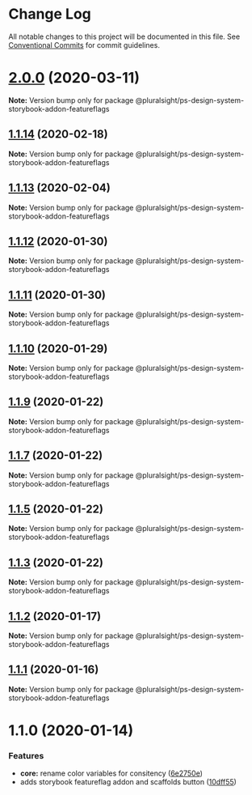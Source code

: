 # Change Log

All notable changes to this project will be documented in this file.
See [Conventional Commits](https://conventionalcommits.org) for commit guidelines.

# [2.0.0](https://github.com/pluralsight/design-system/compare/@pluralsight/ps-design-system-storybook-addon-featureflags@1.1.14...@pluralsight/ps-design-system-storybook-addon-featureflags@2.0.0) (2020-03-11)

**Note:** Version bump only for package @pluralsight/ps-design-system-storybook-addon-featureflags





## [1.1.14](https://github.com/pluralsight/design-system/compare/@pluralsight/ps-design-system-storybook-addon-featureflags@1.1.13...@pluralsight/ps-design-system-storybook-addon-featureflags@1.1.14) (2020-02-18)

**Note:** Version bump only for package @pluralsight/ps-design-system-storybook-addon-featureflags





## [1.1.13](https://github.com/pluralsight/design-system/compare/@pluralsight/ps-design-system-storybook-addon-featureflags@1.1.12...@pluralsight/ps-design-system-storybook-addon-featureflags@1.1.13) (2020-02-04)

**Note:** Version bump only for package @pluralsight/ps-design-system-storybook-addon-featureflags





## [1.1.12](https://github.com/pluralsight/design-system/compare/@pluralsight/ps-design-system-storybook-addon-featureflags@1.1.11...@pluralsight/ps-design-system-storybook-addon-featureflags@1.1.12) (2020-01-30)

**Note:** Version bump only for package @pluralsight/ps-design-system-storybook-addon-featureflags





## [1.1.11](https://github.com/pluralsight/design-system/compare/@pluralsight/ps-design-system-storybook-addon-featureflags@1.1.10...@pluralsight/ps-design-system-storybook-addon-featureflags@1.1.11) (2020-01-30)

**Note:** Version bump only for package @pluralsight/ps-design-system-storybook-addon-featureflags





## [1.1.10](https://github.com/pluralsight/design-system/compare/@pluralsight/ps-design-system-storybook-addon-featureflags@1.1.9...@pluralsight/ps-design-system-storybook-addon-featureflags@1.1.10) (2020-01-29)

**Note:** Version bump only for package @pluralsight/ps-design-system-storybook-addon-featureflags





## [1.1.9](https://github.com/pluralsight/design-system/compare/@pluralsight/ps-design-system-storybook-addon-featureflags@1.1.7...@pluralsight/ps-design-system-storybook-addon-featureflags@1.1.9) (2020-01-22)

**Note:** Version bump only for package @pluralsight/ps-design-system-storybook-addon-featureflags





## [1.1.7](https://github.com/pluralsight/design-system/compare/@pluralsight/ps-design-system-storybook-addon-featureflags@1.1.5...@pluralsight/ps-design-system-storybook-addon-featureflags@1.1.7) (2020-01-22)

**Note:** Version bump only for package @pluralsight/ps-design-system-storybook-addon-featureflags





## [1.1.5](https://github.com/pluralsight/design-system/compare/@pluralsight/ps-design-system-storybook-addon-featureflags@1.1.3...@pluralsight/ps-design-system-storybook-addon-featureflags@1.1.5) (2020-01-22)

**Note:** Version bump only for package @pluralsight/ps-design-system-storybook-addon-featureflags





## [1.1.3](https://github.com/pluralsight/design-system/compare/@pluralsight/ps-design-system-storybook-addon-featureflags@1.1.2...@pluralsight/ps-design-system-storybook-addon-featureflags@1.1.3) (2020-01-22)

**Note:** Version bump only for package @pluralsight/ps-design-system-storybook-addon-featureflags





## [1.1.2](https://github.com/pluralsight/design-system/compare/@pluralsight/ps-design-system-storybook-addon-featureflags@1.1.1...@pluralsight/ps-design-system-storybook-addon-featureflags@1.1.2) (2020-01-17)

**Note:** Version bump only for package @pluralsight/ps-design-system-storybook-addon-featureflags





## [1.1.1](https://github.com/pluralsight/design-system/compare/@pluralsight/ps-design-system-storybook-addon-featureflags@1.1.0...@pluralsight/ps-design-system-storybook-addon-featureflags@1.1.1) (2020-01-16)

**Note:** Version bump only for package @pluralsight/ps-design-system-storybook-addon-featureflags





# 1.1.0 (2020-01-14)


### Features

* **core:** rename color variables for consitency ([6e2750e](https://github.com/pluralsight/design-system/commit/6e2750e8f26e966bb772c4e5049cab62e6c3b336))
* adds storybook featureflag addon and scaffolds button ([10dff55](https://github.com/pluralsight/design-system/commit/10dff55e23dfd877ed061d9b612940cca797fc5e))

